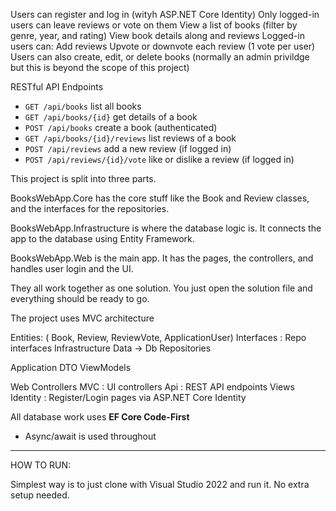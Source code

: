 
Users can register and log in (wityh ASP.NET Core Identity)
Only logged-in users can leave reviews or vote on them
View a list of books (filter by genre, year, and rating)
View book details along and reviews
Logged-in users can:
Add reviews
Upvote or downvote each review (1 vote per user)
Users can also create, edit, or delete books (normally an admin privildge but this is beyond the scope of this project)

RESTful API Endpoints
- `GET /api/books`  list all books 
- `GET /api/books/{id}`  get details of a book
- `POST /api/books`  create a book (authenticated)
- `GET /api/books/{id}/reviews`  list reviews of a book
- `POST /api/reviews`  add a new review (if logged in)
- `POST /api/reviews/{id}/vote` like or dislike a review (if logged in)

This project is split into three parts.

BooksWebApp.Core has the core stuff like the Book and Review classes, and the interfaces for the repositories.

BooksWebApp.Infrastructure is where the database logic is. It connects the app to the database using Entity Framework.

BooksWebApp.Web is the main app. It has the pages, the controllers, and handles user login and the UI.

They all work together as one solution. You just open the solution file and everything should be ready to go.

The project uses MVC architecture

Entities: ( Book, Review, ReviewVote, ApplicationUser)
Interfaces : Repo interfaces
Infrastructure
Data → Db
Repositories 

Application
DTO
ViewModels 

Web
Controllers
MVC : UI controllers 
Api : REST API endpoints 
Views  
Identity : Register/Login pages via ASP.NET Core Identity

All database work uses **EF Core Code-First**
- Async/await is used throughout



**************************************************************************************************************************************


HOW TO RUN: 

Simplest way is to just clone with Visual Studio 2022 and run it. No extra setup needed.
